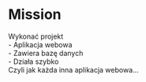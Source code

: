 
# Mission

<div v-click>
Wykonać projekt
</div>


<div v-click="2">
- Aplikacja webowa
</div>

<div v-click="3">
- Zawiera bazę danych
</div>

<div v-click="4">
- Działa szybko
</div>


<div v-click="5">
Czyli jak każda inna aplikacja webowa...
</div>